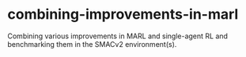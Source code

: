 # combining-improvements-in-marl
Combining various improvements in MARL and single-agent RL and benchmarking them in the SMACv2 environment(s).

